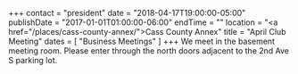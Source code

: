 +++
contact = "president"
date = "2018-04-17T19:00:00-05:00"
publishDate = "2017-01-01T01:00:00-06:00"
endTime = ""
location = "<a href=\"/places/cass-county-annex/\">Cass County Annex</a>"
title = "April Club Meeting"
dates = [ "Business Meetings" ]
+++
We meet in the basement meeting room. Please enter through the north
doors adjacent to the 2nd Ave S parking lot.
